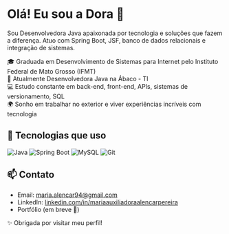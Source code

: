 # Olá! Eu sou a Dora 💛

Sou Desenvolvedora Java apaixonada por tecnologia e soluções que fazem a diferença. Atuo com Spring Boot, JSF, banco de dados relacionais e integração de sistemas.

🎓 Graduada em Desenvolvimento de Sistemas para Internet pelo Instituto Federal de Mato Grosso (IFMT)  
💼 Atualmente Desenvolvedora Java na Ábaco - TI   
💻 Estudo constante em back-end, front-end, APIs, sistemas de versionamento, SQL  
🌍 Sonho em trabalhar no exterior e viver experiências incríveis com tecnologia



## 🚀 Tecnologias que uso
![Java](https://img.shields.io/badge/Java-ED8B00?style=for-the-badge&logo=java&logoColor=white)
![Spring Boot](https://img.shields.io/badge/Spring_Boot-6DB33F?style=for-the-badge&logo=spring-boot&logoColor=white)
![MySQL](https://img.shields.io/badge/MySQL-005C84?style=for-the-badge&logo=mysql&logoColor=white)
![Git](https://img.shields.io/badge/Git-F05032?style=for-the-badge&logo=git&logoColor=white)



## 📫 Contato
- Email: maria.alencar94@gmail.com  
- LinkedIn: [linkedin.com/in/mariaauxiliadoraalencarpereira](https://www.linkedin.com/in/mariaauxiliadoraalencarpereira)  
- Portfólio (em breve 👀)

✨ Obrigada por visitar meu perfil!
